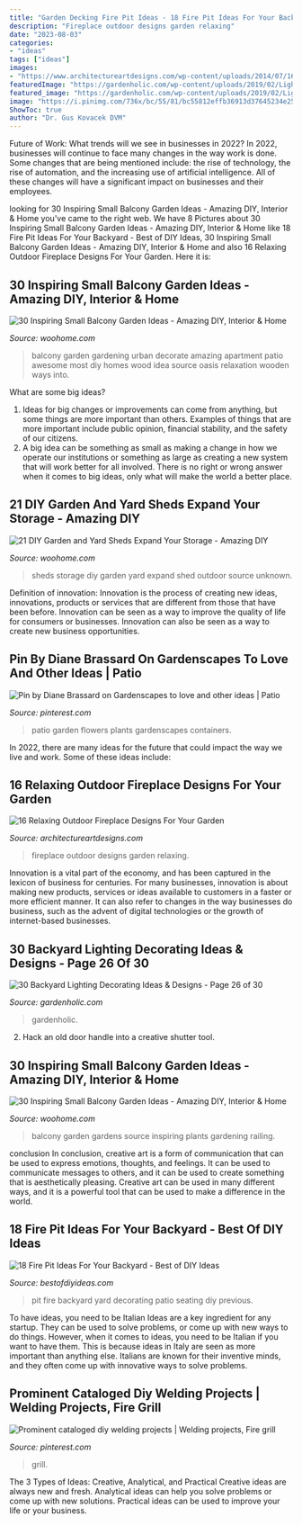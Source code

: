 ```yaml
---
title: "Garden Decking Fire Pit Ideas - 18 Fire Pit Ideas For Your Backyard"
description: "Fireplace outdoor designs garden relaxing"
date: "2023-08-03"
categories:
- "ideas"
tags: ["ideas"]
images:
- "https://www.architectureartdesigns.com/wp-content/uploads/2014/07/16-Relaxing-Outdoor-Fireplace-Designs-For-Your-Garden-15.jpg"
featuredImage: "https://gardenholic.com/wp-content/uploads/2019/02/Lights-26.jpg"
featured_image: "https://gardenholic.com/wp-content/uploads/2019/02/Lights-26.jpg"
image: "https://i.pinimg.com/736x/bc/55/81/bc55812effb36913d37645234e2556cd.jpg"
ShowToc: true
author: "Dr. Gus Kovacek DVM"
---
```



Future of Work: What trends will we see in businesses in 2022?
In 2022, businesses will continue to face many changes in the way work is done. Some changes that are being mentioned include: the rise of technology, the rise of automation, and the increasing use of artificial intelligence. All of these changes will have a significant impact on businesses and their employees.

	

		
looking for 30 Inspiring Small Balcony Garden Ideas - Amazing DIY, Interior &amp; Home you've came to the right web. We have 8 Pictures about 30 Inspiring Small Balcony Garden Ideas - Amazing DIY, Interior &amp; Home like 18 Fire Pit Ideas For Your Backyard - Best of DIY Ideas, 30 Inspiring Small Balcony Garden Ideas - Amazing DIY, Interior &amp; Home and also 16 Relaxing Outdoor Fireplace Designs For Your Garden. Here it is:
		
    
## 30 Inspiring Small Balcony Garden Ideas - Amazing DIY, Interior &amp; Home

<img loading=lazy src="http://www.woohome.com/wp-content/uploads/2014/04/Small-Balcony-Garden-ideas-30.jpg" onerror="this.onerror=null;this.src='https://tse3.mm.bing.net/th?id=OIP.HwafJTtPIH_8YCVUf01MCAHaJ4&amp;pid=15.1';" alt="30 Inspiring Small Balcony Garden Ideas - Amazing DIY, Interior &amp; Home">

_Source: woohome.com_

>balcony garden gardening urban decorate amazing apartment patio awesome most diy homes wood idea source oasis relaxation wooden ways into. 

	

What are some big ideas?
1. Ideas for big changes or improvements can come from anything, but some things are more important than others. Examples of things that are more important include public opinion, financial stability, and the safety of our citizens.
2. A big idea can be something as small as making a change in how we operate our institutions or something as large as creating a new system that will work better for all involved. There is no right or wrong answer when it comes to big ideas, only what will make the world a better place.

    
## 21 DIY Garden And Yard Sheds Expand Your Storage - Amazing DIY

<img loading=lazy src="https://www.woohome.com/wp-content/uploads/2017/08/backyard-storage-shed-ideas-15.jpg" onerror="this.onerror=null;this.src='https://tse2.mm.bing.net/th?id=OIP.Fmwcv-jXBdHD43WlximgGQHaJ4&amp;pid=15.1';" alt="21 DIY Garden and Yard Sheds Expand Your Storage - Amazing DIY">

_Source: woohome.com_

>sheds storage diy garden yard expand shed outdoor source unknown. 

	

Definition of innovation:
Innovation is the process of creating new ideas, innovations, products or services that are different from those that have been before. Innovation can be seen as a way to improve the quality of life for consumers or businesses. Innovation can also be seen as a way to create new business opportunities.

    
## Pin By Diane Brassard On Gardenscapes To Love And Other Ideas | Patio

<img loading=lazy src="https://i.pinimg.com/736x/bc/55/81/bc55812effb36913d37645234e2556cd.jpg" onerror="this.onerror=null;this.src='https://tse4.mm.bing.net/th?id=OIP.goH8XOZAOuHSMTx6kBb2lgHaLg&amp;pid=15.1';" alt="Pin by Diane Brassard on Gardenscapes to love and other ideas | Patio">

_Source: pinterest.com_

>patio garden flowers plants gardenscapes containers. 

	

In 2022, there are many ideas for the future that could impact the way we live and work. Some of these ideas include:

    
## 16 Relaxing Outdoor Fireplace Designs For Your Garden

<img loading=lazy src="https://www.architectureartdesigns.com/wp-content/uploads/2014/07/16-Relaxing-Outdoor-Fireplace-Designs-For-Your-Garden-15.jpg" onerror="this.onerror=null;this.src='https://tse1.mm.bing.net/th?id=OIP.4wu4qP8Kdgz3myJ3YyZIXgHaJm&amp;pid=15.1';" alt="16 Relaxing Outdoor Fireplace Designs For Your Garden">

_Source: architectureartdesigns.com_

>fireplace outdoor designs garden relaxing. 

	

Innovation is a vital part of the economy, and has been captured in the lexicon of business for centuries. For many businesses, innovation is about making new products, services or ideas available to customers in a faster or more efficient manner. It can also refer to changes in the way businesses do business, such as the advent of digital technologies or the growth of internet-based businesses.

    
## 30 Backyard Lighting Decorating Ideas &amp; Designs - Page 26 Of 30

<img loading=lazy src="https://gardenholic.com/wp-content/uploads/2019/02/Lights-26.jpg" onerror="this.onerror=null;this.src='https://tse2.mm.bing.net/th?id=OIP.3J6bd-9QfOSxRsMWJ6ti8AHaK0&amp;pid=15.1';" alt="30 Backyard Lighting Decorating Ideas &amp; Designs - Page 26 of 30">

_Source: gardenholic.com_

>gardenholic. 

	

2. Hack an old door handle into a creative shutter tool.

    
## 30 Inspiring Small Balcony Garden Ideas - Amazing DIY, Interior &amp; Home

<img loading=lazy src="http://www.woohome.com/wp-content/uploads/2014/04/Small-Balcony-Garden-ideas-9.jpg" onerror="this.onerror=null;this.src='https://tse4.mm.bing.net/th?id=OIP.n7y3cli80ExBxvKbEuHiqAHaLG&amp;pid=15.1';" alt="30 Inspiring Small Balcony Garden Ideas - Amazing DIY, Interior &amp; Home">

_Source: woohome.com_

>balcony garden gardens source inspiring plants gardening railing. 

	

conclusion
In conclusion, creative art is a form of communication that can be used to express emotions, thoughts, and feelings. It can be used to communicate messages to others, and it can be used to create something that is aesthetically pleasing. Creative art can be used in many different ways, and it is a powerful tool that can be used to make a difference in the world.

    
## 18 Fire Pit Ideas For Your Backyard - Best Of DIY Ideas

<img loading=lazy src="http://bestofdiyideas.com/wp-content/uploads/2016/09/fire-pit-ideas-for-back-yard-seating-decorating.jpg" onerror="this.onerror=null;this.src='https://tse2.mm.bing.net/th?id=OIP.SqqNAPofzkml5-95Ei9-7gHaLI&amp;pid=15.1';" alt="18 Fire Pit Ideas For Your Backyard - Best of DIY Ideas">

_Source: bestofdiyideas.com_

>pit fire backyard yard decorating patio seating diy previous. 

	

To have ideas, you need to be Italian
Ideas are a key ingredient for any startup. They can be used to solve problems, or come up with new ways to do things. However, when it comes to ideas, you need to be Italian if you want to have them. This is because ideas in Italy are seen as more important than anything else. Italians are known for their inventive minds, and they often come up with innovative ways to solve problems.

    
## Prominent Cataloged Diy Welding Projects | Welding Projects, Fire Grill

<img loading=lazy src="https://i.pinimg.com/736x/53/c6/92/53c692ac1cb336b5a477ebc9725b8b68.jpg" onerror="this.onerror=null;this.src='https://tse4.mm.bing.net/th?id=OIP.qYWTbEWSiDoCbsle0Nu3DgHaNK&amp;pid=15.1';" alt="Prominent cataloged diy welding projects | Welding projects, Fire grill">

_Source: pinterest.com_

>grill. 

	

The 3 Types of Ideas: Creative, Analytical, and Practical
Creative ideas are always new and fresh. Analytical ideas can help you solve problems or come up with new solutions. Practical ideas can be used to improve your life or your business.

